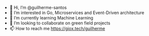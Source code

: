 - 👋 Hi, I’m @guilherme-santos
- 👀 I’m interested in Go, Microservices and Event-Driven architecture
- 🌱 I’m currently learning Machine Learning
- 💞️ I’m looking to collaborate on green field projects
- 📫 How to reach me https://giox.tech/guilherme

<!---
guilherme-santos/guilherme-santos is a ✨ special ✨ repository because its `README.md` (this file) appears on your GitHub profile.
You can click the Preview link to take a look at your changes.
--->
